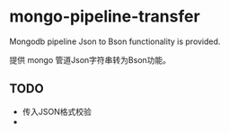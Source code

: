 # mongo-pipeline-transfer
Mongodb pipeline Json to Bson functionality is provided.

提供 mongo 管道Json字符串转为Bson功能。

## TODO
- 传入JSON格式校验
- 
